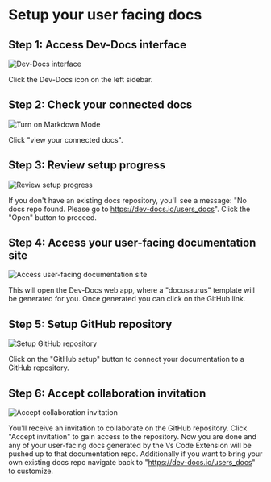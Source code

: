 # Setup your user facing docs

## Step 1: Access Dev-Docs interface
![Dev-Docs interface](/img/setup_your_user_facing_docs/step_3.png)

Click the Dev-Docs icon on the left sidebar.

## Step 2: Check your connected docs
![Turn on Markdown Mode](/img/setup_your_user_facing_docs/step_4.png)

Click "view your connected docs".

## Step 3: Review setup progress
![Review setup progress](/img/setup_your_user_facing_docs/step_5.png)

If you don't have an existing docs repository, you'll see a message: "No docs repo found. Please go to https://dev-docs.io/users_docs". Click the "Open" button to proceed.

## Step 4: Access your user-facing documentation site
![Access user-facing documentation site](/img/setup_your_user_facing_docs/step_6.png)

This will open the Dev-Docs web app, where a "docusaurus" template will be generated for you.  Once generated you can click on the GitHub link.

## Step 5: Setup GitHub repository
![Setup GitHub repository](/img/setup_your_user_facing_docs/step_8.png)

Click on the "GitHub setup" button to connect your documentation to a GitHub repository.

## Step 6: Accept collaboration invitation
![Accept collaboration invitation](/img/setup_your_user_facing_docs/step_9.png)

You'll receive an invitation to collaborate on the GitHub repository. Click "Accept invitation" to gain access to the repository.  Now you are done and any of your user-facing docs generated by the Vs Code Extension will be pushed up to that documentation repo.  Additionally if you want to bring your own existing docs repo navigate back to "https://dev-docs.io/users_docs" to customize.


  
